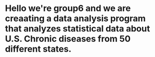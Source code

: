 # Hello we're group6 and we are creaating a data analysis program that analyzes statistical data about U.S. Chronic diseases from 50 different states. 
